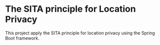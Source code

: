 # The SITA principle for Location Privacy

This project apply the SITA principle for location privacy using the Spring Boot framework.
